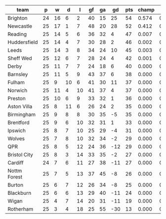|     team     | p  | w  | d  | l  | gf | ga | gd  | pts | champ | top2  | top3  | top4  |  5-7  | bot4  | bot3  | bot2  |
|--------------|----|----|----|----|----|----|-----|-----|-------|-------|-------|-------|-------|-------|-------|-------|
| Brighton     | 24 | 16 |  6 |  2 | 40 | 15 |  25 |  54 | 0.574 | 0.952 | 0.987 | 0.996 | 0.004 | 0.000 | 0.000 | 0.000|
| Newcastle    | 25 | 17 |  1 |  7 | 48 | 20 |  28 |  52 | 0.412 | 0.917 | 0.979 | 0.994 | 0.006 | 0.000 | 0.000 | 0.000|
| Reading      | 25 | 14 |  5 |  6 | 36 | 32 |   4 |  47 | 0.007 | 0.054 | 0.319 | 0.517 | 0.329 | 0.000 | 0.000 | 0.000|
| Huddersfield | 25 | 14 |  4 |  7 | 30 | 28 |   2 |  46 | 0.002 | 0.023 | 0.166 | 0.319 | 0.381 | 0.000 | 0.000 | 0.000|
| Leeds        | 25 | 14 |  3 |  8 | 34 | 24 |  10 |  45 | 0.003 | 0.031 | 0.238 | 0.420 | 0.361 | 0.000 | 0.000 | 0.000|
| Sheff Wed    | 25 | 12 |  6 |  7 | 28 | 24 |   4 |  42 | 0.001 | 0.007 | 0.082 | 0.180 | 0.336 | 0.000 | 0.000 | 0.000|
| Derby        | 25 | 11 |  7 |  7 | 24 | 18 |   6 |  40 | 0.000 | 0.003 | 0.042 | 0.102 | 0.290 | 0.000 | 0.000 | 0.000|
| Barnsley     | 25 | 11 |  5 |  9 | 43 | 37 |   6 |  38 | 0.000 | 0.003 | 0.040 | 0.100 | 0.269 | 0.001 | 0.000 | 0.000|
| Fulham       | 25 |  9 | 10 |  6 | 41 | 30 |  11 |  37 | 0.000 | 0.006 | 0.071 | 0.173 | 0.349 | 0.000 | 0.000 | 0.000|
| Norwich      | 25 | 11 |  4 | 10 | 41 | 37 |   4 |  37 | 0.000 | 0.004 | 0.055 | 0.135 | 0.311 | 0.001 | 0.000 | 0.000|
| Preston      | 25 | 10 |  6 |  9 | 33 | 32 |   1 |  36 | 0.000 | 0.001 | 0.010 | 0.029 | 0.131 | 0.003 | 0.001 | 0.000|
| Aston Villa  | 25 |  8 | 11 |  6 | 26 | 24 |   2 |  35 | 0.000 | 0.000 | 0.007 | 0.020 | 0.111 | 0.005 | 0.002 | 0.000|
| Birmingham   | 25 |  9 |  8 |  8 | 30 | 35 |  -5 |  35 | 0.000 | 0.000 | 0.002 | 0.009 | 0.054 | 0.017 | 0.006 | 0.001|
| Brentford    | 25 |  9 |  6 | 10 | 32 | 31 |   1 |  33 | 0.000 | 0.000 | 0.001 | 0.006 | 0.040 | 0.026 | 0.009 | 0.001|
| Ipswich      | 25 |  8 |  7 | 10 | 25 | 29 |  -4 |  31 | 0.000 | 0.000 | 0.000 | 0.000 | 0.008 | 0.108 | 0.048 | 0.014|
| Wolves       | 25 |  7 |  8 | 10 | 32 | 34 |  -2 |  29 | 0.000 | 0.000 | 0.000 | 0.000 | 0.007 | 0.126 | 0.060 | 0.015|
| QPR          | 25 |  8 |  5 | 12 | 24 | 36 | -12 |  29 | 0.000 | 0.000 | 0.000 | 0.000 | 0.002 | 0.212 | 0.112 | 0.032|
| Bristol City | 25 |  8 |  3 | 14 | 33 | 35 |  -2 |  27 | 0.000 | 0.000 | 0.000 | 0.001 | 0.008 | 0.128 | 0.061 | 0.017|
| Cardiff      | 24 |  7 |  6 | 11 | 27 | 38 | -11 |  27 | 0.000 | 0.000 | 0.000 | 0.000 | 0.003 | 0.268 | 0.147 | 0.047|
| Nottm Forest | 25 |  7 |  5 | 13 | 37 | 45 |  -8 |  26 | 0.000 | 0.000 | 0.000 | 0.000 | 0.001 | 0.276 | 0.157 | 0.052|
| Burton       | 25 |  6 |  7 | 12 | 26 | 34 |  -8 |  25 | 0.000 | 0.000 | 0.000 | 0.000 | 0.001 | 0.452 | 0.283 | 0.106|
| Blackburn    | 25 |  6 |  6 | 13 | 29 | 40 | -11 |  24 | 0.000 | 0.000 | 0.000 | 0.000 | 0.000 | 0.492 | 0.325 | 0.127|
| Wigan        | 25 |  4 |  7 | 14 | 20 | 31 | -11 |  19 | 0.000 | 0.000 | 0.000 | 0.000 | 0.000 | 0.887 | 0.795 | 0.607|
| Rotherham    | 25 |  3 |  4 | 18 | 25 | 55 | -30 |  13 | 0.000 | 0.000 | 0.000 | 0.000 | 0.000 | 0.997 | 0.993 | 0.981|
